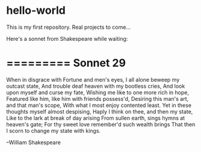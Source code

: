 # hello-world
This is my first repository. Real projects to come... 

Here's a sonnet from Shakespeare while waiting:

=========
Sonnet 29
=========
When in disgrace with Fortune and men's eyes,
I all alone beweep my outcast state,
And trouble deaf heaven with my bootless cries,
And look upon myself and curse my fate,
Wishing me like to one more rich in hope,
Featured like him, like him with friends possess'd,
Desiring this man's art, and that man's scope,
With what I most enjoy contented least.
Yet in these thoughts myself almost despising,
Haply I think on thee, and then my state,
Like to the lark at break of day arising
From sullen earth, sings hymns at heaven's gate;
For thy sweet love remember'd such wealth brings
That then I scorn to change my state with kings.

–William Shakespeare
